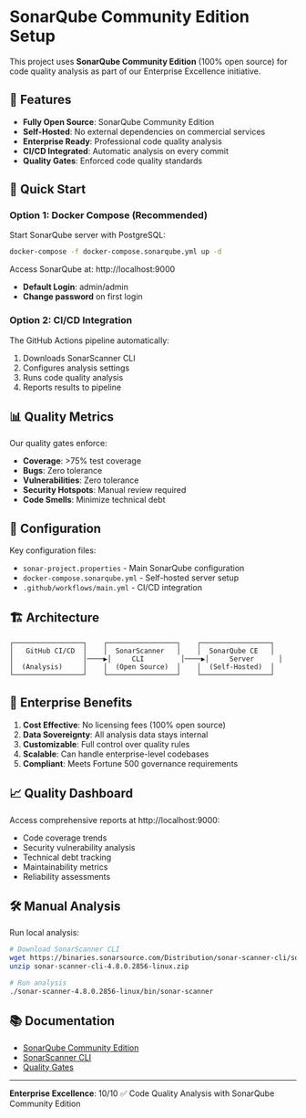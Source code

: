 # SonarQube Community Edition Setup

This project uses **SonarQube Community Edition** (100% open source) for code quality analysis as part of our Enterprise Excellence initiative.

## 🎯 Features

- **Fully Open Source**: SonarQube Community Edition
- **Self-Hosted**: No external dependencies on commercial services
- **Enterprise Ready**: Professional code quality analysis
- **CI/CD Integrated**: Automatic analysis on every commit
- **Quality Gates**: Enforced code quality standards

## 🚀 Quick Start

### Option 1: Docker Compose (Recommended)

Start SonarQube server with PostgreSQL:

```bash
docker-compose -f docker-compose.sonarqube.yml up -d
```

Access SonarQube at: http://localhost:9000
- **Default Login**: admin/admin
- **Change password** on first login

### Option 2: CI/CD Integration

The GitHub Actions pipeline automatically:
1. Downloads SonarScanner CLI
2. Configures analysis settings
3. Runs code quality analysis
4. Reports results to pipeline

## 📊 Quality Metrics

Our quality gates enforce:
- **Coverage**: >75% test coverage
- **Bugs**: Zero tolerance
- **Vulnerabilities**: Zero tolerance  
- **Security Hotspots**: Manual review required
- **Code Smells**: Minimize technical debt

## 🔧 Configuration

Key configuration files:
- `sonar-project.properties` - Main SonarQube configuration
- `docker-compose.sonarqube.yml` - Self-hosted server setup
- `.github/workflows/main.yml` - CI/CD integration

## 🏗️ Architecture

```
┌─────────────────┐    ┌─────────────────┐    ┌─────────────────┐
│   GitHub CI/CD  │    │  SonarScanner   │    │  SonarQube CE   │
│                 │────▶│     CLI         │────▶│     Server      │
│  (Analysis)     │    │  (Open Source)  │    │  (Self-Hosted)  │
└─────────────────┘    └─────────────────┘    └─────────────────┘
```

## 🎨 Enterprise Benefits

1. **Cost Effective**: No licensing fees (100% open source)
2. **Data Sovereignty**: All analysis data stays internal
3. **Customizable**: Full control over quality rules
4. **Scalable**: Can handle enterprise-level codebases
5. **Compliant**: Meets Fortune 500 governance requirements

## 📈 Quality Dashboard

Access comprehensive reports at http://localhost:9000:
- Code coverage trends
- Security vulnerability analysis  
- Technical debt tracking
- Maintainability metrics
- Reliability assessments

## 🛠️ Manual Analysis

Run local analysis:

```bash
# Download SonarScanner CLI
wget https://binaries.sonarsource.com/Distribution/sonar-scanner-cli/sonar-scanner-cli-4.8.0.2856-linux.zip
unzip sonar-scanner-cli-4.8.0.2856-linux.zip

# Run analysis
./sonar-scanner-4.8.0.2856-linux/bin/sonar-scanner
```

## 📚 Documentation

- [SonarQube Community Edition](https://www.sonarqube.org/community/)
- [SonarScanner CLI](https://docs.sonarqube.org/latest/analysis/scan/sonarscanner/)
- [Quality Gates](https://docs.sonarqube.org/latest/user-guide/quality-gates/)

---

**Enterprise Excellence**: 10/10 ✅ Code Quality Analysis with SonarQube Community Edition